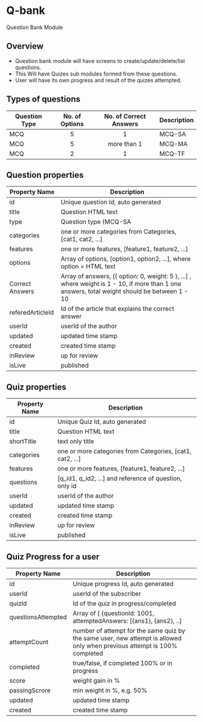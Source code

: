 # Q-bank
Question Bank Module

## Overview
* Question bank module will have screens to create/update/delete/list questions.
* This Will have Quizes sub modules formed from these questions.
* User will have its own progress and result of the quizes attempted.

## Types of questions

| Question Type | No. of Options | No. of Correct Answers | Description|
|---------------|:--------------:|:----------------------:|------------|
| MCQ           | 5              | 1                      | MCQ-SA     |
| MCQ           | 5              | more than 1            | MCQ-MA     |
| MCQ           | 2              | 1                      | MCQ-TF     |

## Question properties

| Property Name                 | Description                           |
|-------------------------------|---------------------------------------|
| id                            | Unique question Id, auto generated    |
| title                         | Question HTML text                    |
| type                          | Question type (MCQ-SA | MCQ-MA | MCQ-TF) |
| categories                    | one or more categories from Categories, [cat1, cat2, ...] |
| features                      | one or more features, [feature1, feature2, ...] |
| options                       | Array of options, [option1, option2, ...], where option = HTML text |
| Correct Answers               | Array of answers, [{ option: 0, weight: 5 }, ...] , where weight is 1 - 10, if more than 1 one answers, total weight should be between 1 - 10 |
| referedArticleId              | Id of the article that explains the correct answer |
| userId                        | userId of the author                  |
| updated                       | updated time stamp                    |
| created                       | created time stamp                    |
| inReview                      | up for review                         |
| isLive                        | published                             |


## Quiz properties

| Property Name                 | Description                           |
|-------------------------------|---------------------------------------|
| id                            | Unique Quiz Id, auto generated        |
| title                         | Question HTML text                    |
| shortTitle                    | text only title                       |
| categories                    | one or more categories from Categories, [cat1, cat2, ...] |
| features                      | one or more features, [feature1, feature2, ...] |
| questions                     | [q_id1, q_id2, ...] and reference of question, only id  |
| userId                        | userId of the author                  |
| updated                       | updated time stamp                    |
| created                       | created time stamp                    |
| inReview                      | up for review                         |
| isLive                        | published                             |


## Quiz Progress for a user

| Property Name                 | Description                           |
|-------------------------------|---------------------------------------|
| id                            | Unique progress Id, auto generated    |
| userId                        | userId of the subscriber              |
| quizId                        | Id of the quiz in progress/completed  |
| questionsAttempted            | Array of [ {questionId: 1001, attemptedAnswers: [{ans1}, {ans2}, ..] | null }], full list of attempted and non attempted questions from the quiz. This needs to be updated when user submits each each question |
| attemptCount                  | number of attempt for the same quiz by the same user, new attempt is allowed only when previous attempt is 100% completed |
| completed                     | true/false, if completed 100% or in progress |
| score                         | weight gain in %                      |
| passingScrore                 | min weight in %, e.g. 50%             |
| updated                       | updated time stamp                    |
| created                       | created time stamp                    |
